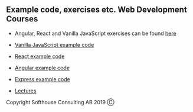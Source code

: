 ## Example code, exercises etc. Web Development Courses

* Angular, React and Vanilla JavaScript exercises can be found [here](exercises/README.md)

* [Vanilla JavaScript example code](code/javascript-examples)
* [React example code](code/react-examples)
* [Angular example code](code/angular-examples)
* [Express example code](code/express-examples)
* [Lectures](https://softhousevxo.github.io/Education/index.html)

Copyright Softhouse Consulting AB 2019 Ⓒ
